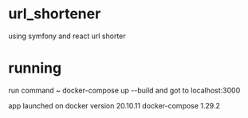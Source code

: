 # url_shortener
using symfony and react url shorter


# running
run command ~ docker-compose up --build
and got to localhost:3000

app launched on 
docker version 20.10.11
docker-compose 1.29.2